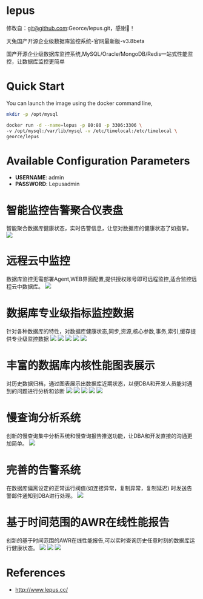# lepus
修改自：git@github.com:Georce/lepus.git，感谢🙏！

天兔国产开源企业级数据库监控系统-官网最新版-v3.8beta

国产开源企业级数据库监控系统,MySQL/Oracle/MongoDB/Redis一站式性能监控，让数据库监控更简单

# Quick Start
You can launch the image using the docker command line,

```bash
mkdir -p /opt/mysql

docker run -d --name=lepus -p 80:80 -p 3306:3306 \
-v /opt/mysql:/var/lib/mysql -v /etc/timelocal:/etc/timelocal \
georce/lepus
```

# Available Configuration Parameters
- **USERNAME**: admin
- **PASSWORD**: Lepusadmin

# 智能监控告警聚合仪表盘
智能聚合数据库健康状态，实时告警信息，让您对数据库的健康状态了如指掌。
<img src="http://www.lepus.cc/themes/default/styles/images/product/lepus_dashboard.jpg"/>

# 远程云中监控
数据库监控无需部署Agent,WEB界面配置,提供授权账号即可远程监控,适合监控远程云中数据库。
<img src="http://www.lepus.cc/themes/default/styles/images/product/lepus_mysql_config.jpg"/>

# 数据库专业级指标监控数据
针对各种数据库的特性，对数据库健康状态,同步,资源,核心参数,事务,索引,缓存提供专业级监控数据
<img src="http://www.lepus.cc/themes/default/styles/images/product/lepus_mysql_index.jpg"/>
<img src="http://www.lepus.cc/themes/default/styles/images/product/lepus_mysql_repl.jpg"/>
<img src="http://www.lepus.cc/themes/default/styles/images/product/lepus_mysql_innodb.jpg"/>
<img src="http://www.lepus.cc/themes/default/styles/images/product/lepus_mongo_index.jpg"/>
<img src="http://www.lepus.cc/themes/default/styles/images/product/lepus_mongo_indexes.jpg"/>

# 丰富的数据库内核性能图表展示
对历史数据归档，通过图表展示出数据库近期状态，以便DBA和开发人员能对遇到的问题进行分析和诊断
<img src="http://www.lepus.cc/themes/default/styles/images/product/lepus_mysql_chart.jpg"/>
<img src="http://www.lepus.cc/themes/default/styles/images/product/lepus_mysql_chart2.jpg"/>
<img src="http://www.lepus.cc/themes/default/styles/images/product/lepus_mysql_chart3.jpg"/>
<img src="http://www.lepus.cc/themes/default/styles/images/product/lepus_oracle_chart1.jpg"/>
<img src="http://www.lepus.cc/themes/default/styles/images/product/lepus_oracle_chart2.jpg"/>

# 慢查询分析系统
创新的慢查询集中分析系统和慢查询报告推送功能，让DBA和开发直接的沟通更加简单。
<img src="http://www.lepus.cc/themes/default/styles/images/product/lepus_mysql_slowquery.jpg"/>

# 完善的告警系统
在数据库偏离设定的正常运行阀值(如连接异常，复制异常，复制延迟) 时发送告警邮件通知到DBA进行处理。
<img src="http://www.lepus.cc/themes/default/styles/images/product/lepus_alarm.jpg"/>

# 基于时间范围的AWR在线性能报告
创新的基于时间范围的AWR在线性能报告,可以实时查询历史任意时刻的数据库运行健康状态。
<img src="http://www.lepus.cc/themes/default/styles/images/product/lepus_mysql_awr.jpg"/>
<img src="http://www.lepus.cc/themes/default/styles/images/product/lepus_mysql_awr1.jpg"/>
<img src="http://www.lepus.cc/themes/default/styles/images/product/lepus_mysql_awr2.jpg"/>

# References
* http://www.lepus.cc/
